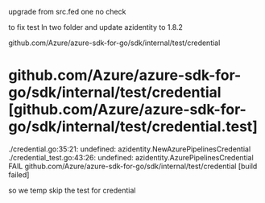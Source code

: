 upgrade from src.fed one
no check

to fix test 
ln two folder
and update azidentity to 1.8.2

github.com/Azure/azure-sdk-for-go/sdk/internal/test/credential                                                                                                                                                                                                                
# github.com/Azure/azure-sdk-for-go/sdk/internal/test/credential [github.com/Azure/azure-sdk-for-go/sdk/internal/test/credential.test] 
./credential.go:35:21: undefined: azidentity.NewAzurePipelinesCredential                                                                                                                                                                                                      
./credential_test.go:43:26: undefined: azidentity.AzurePipelinesCredential                                                             
FAIL    github.com/Azure/azure-sdk-for-go/sdk/internal/test/credential [build failed]

so we temp skip the test for credential
